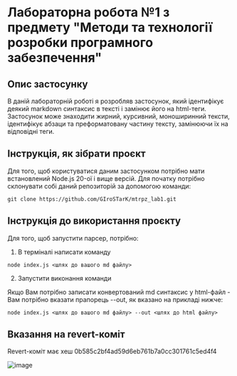 # Лабораторна робота №1 з предмету "Методи та технології розробки програмного забезпечення"

## Опис застосунку
В даній лабораторній роботі я розробляв застосунок, який ідентифікує деякий markdown синтаксис в тексті і замінює його на html-теги. Застосунок може знаходити жирний, курсивний, моноширинний тексти, ідентифікує абзаци та преформатовану частину тексту, замінюючи їх на відповідні теги.

## Інструкція, як зібрати проєкт
Для того, щоб користуватися даним застосунком потрібно мати встановлений Node.js 20-ої і вище версій. Для початку потрібно склонувати собі даний репозиторій за допомогою команди:
```
git clone https://github.com/GIroSTarK/mtrpz_lab1.git
```

## Інструкція до використання проєкту
Для того, щоб запустити парсер, потрібно:

1. В терміналі написати команду 
```
node index.js <шлях до вашого md файлу>
```
2. Запустити виконання команди

Якщо Вам потрібно записати конвертований md синтаксис у html-файл - Вам потрібно вказати прапорець --out, як вказано на прикладі нижче:

```
node index.js <шлях до вашого md файлу> --out <шлях до html файлу>
```

## Вказання на revert-коміт
Revert-коміт має хеш 0b585c2bf4ad59d6eb761b7a0cc301761c5ed4f4

![image](https://github.com/GIroSTarK/mtrpz_lab1/assets/122596697/920e9415-85fb-4ecc-b6f2-187dcbe836d5)
